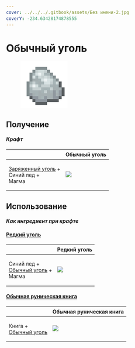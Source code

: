 ```yaml
---
cover: ../../../.gitbook/assets/Без имени-2.jpg
coverY: -234.63428174878555
---
```


# Обычный уголь

<figure><img src="../../../.gitbook/assets/coal_common_128.png" alt=""><figcaption></figcaption></figure>

## Получение

#### _Крафт_

| ㅤ                                                                                 |  Обычный уголь                                 |
| --------------------------------------------------------------------------------- | ---------------------------------------------- |
| <p><a href="empowered_coal.md">Заряженный уголь</a> +<br>Синий лед +<br>Магма</p> | ![](../../../.gitbook/assets/coal\_common.png) |

## Использование

#### _Как ингредиент при крафте_

#### [Редкий уголь](coal_rare.md)

| ㅤ                                                                           |  Редкий уголь                                |
| --------------------------------------------------------------------------- | -------------------------------------------- |
| <p>Синий лед +<br><a href="coal_common.md">Обычный уголь</a> +<br>Магма</p> | ![](../../../.gitbook/assets/coal\_rare.png) |

#### [Обычная руническая книга](tome_common.md)

| ㅤ                                                            |  Обычная руническая книга                      |
| ------------------------------------------------------------ | ---------------------------------------------- |
| <p>Книга +<br><a href="coal_common.md">Обычный уголь</a></p> | ![](../../../.gitbook/assets/tome\_common.png) |

